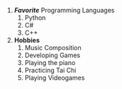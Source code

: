 1. **_Favorite_** Programming Languages
   1. Python
   2. C#
   3. C++
2. **Hobbies**
   1. Music Composition
   2. Developing Games
   3. Playing the piano
   4. Practicing Tai Chi
   5. Playing Videogames
